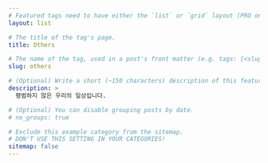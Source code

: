 ```yaml
---
# Featured tags need to have either the `list` or `grid` layout (PRO only).
layout: list

# The title of the tag's page.
title: Others

# The name of the tag, used in a post's front matter (e.g. tags: [<slug>]).
slug: others

# (Optional) Write a short (~150 characters) description of this featured tag.
description: >
  평범하지 않은 우리의 일상입니다.

# (Optional) You can disable grouping posts by date.
# no_groups: true

# Exclude this example category from the sitemap.
# DON'T USE THIS SETTING IN YOUR CATEGORIES!
sitemap: false
---
```

